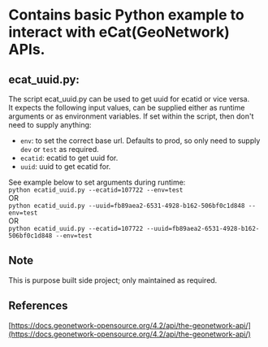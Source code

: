 # Contains basic Python example to interact with eCat(GeoNetwork) APIs.  

## ecat_uuid.py:  
The script ecat_uuid.py can be used to get uuid for ecatid or vice versa.  
It expects the following input values, can be supplied either as runtime arguments or as environment variables. If set within the script, then don't need to supply anything:  
- `env`: to set the correct base url. Defaults to prod, so only need to supply `dev` or `test` as required. 
- `ecatid`: ecatid to get uuid for.  
- `uuid`: uuid to get ecatid for. 

See example below to set arguments during runtime:  
`python ecatid_uuid.py --ecatid=107722 --env=test`  
OR  
`python ecatid_uuid.py --uuid=fb89aea2-6531-4928-b162-506bf0c1d848 --env=test`  
OR  
`python ecatid_uuid.py --ecatid=107722 --uuid=fb89aea2-6531-4928-b162-506bf0c1d848 --env=test`  

## Note  
This is purpose built side project; only maintained as required.  

## References  
[https://docs.geonetwork-opensource.org/4.2/api/the-geonetwork-api/](https://docs.geonetwork-opensource.org/4.2/api/the-geonetwork-api/)  